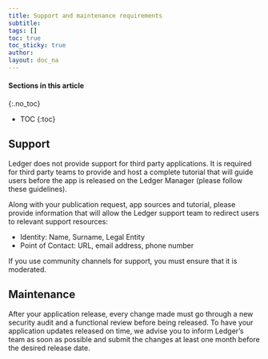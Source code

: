 ```yaml
---
title: Support and maintenance requirements
subtitle:
tags: []
toc: true
toc_sticky: true
author:
layout: doc_na
---
```


#### Sections in this article
{:.no_toc}
* TOC
{:toc}

## Support

Ledger does not provide support for third party applications. It is required for third party teams to provide and host a complete tutorial that will guide users before the app is released on the Ledger Manager (please follow these guidelines).

Along with your publication request, app sources and tutorial, please provide information that will allow the Ledger support team to redirect users to relevant support resources:
- Identity: Name, Surname, Legal Entity
- Point of Contact: URL, email address, phone number

If you use community channels for support, you must ensure that it is moderated.

## Maintenance

After your application  release, every change made must go through a new security audit and a functional review before being released.
To have your application updates released on time, we advise you to inform Ledger’s team as soon as possible and submit the changes at least one month before the desired release date.
